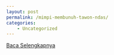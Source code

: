 ```yaml
---
layout: post
permalink: /mimpi-membunuh-tawon-ndas/
categories:
    - Uncategorized
---
```


[Baca Selengkapnya](/10)